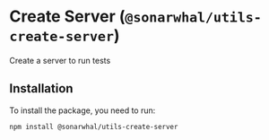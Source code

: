 # Create Server (`@sonarwhal/utils-create-server`)

Create a server to run tests

## Installation

To install the package, you need to run:

```bash
npm install @sonarwhal/utils-create-server
```

<!-- Link labels: -->

[eda]: https://github.com/Microsoft/edge-diagnostics-adapter
[sonarwhalrc]: https://sonarwhal.com/docs/user-guide/further-configuration/sonarwhalrc-formats/
